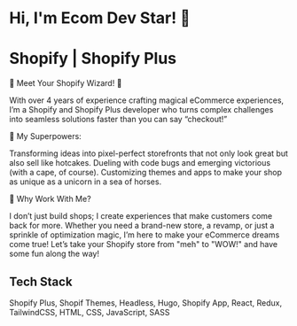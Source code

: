 
# Hi, I'm Ecom Dev Star! 👋


# Shopify | Shopify Plus

👋 Meet Your Shopify Wizard! 🧙

With over 4 years of experience crafting magical eCommerce experiences, I’m a Shopify and Shopify Plus developer who turns complex challenges into seamless solutions faster than you can say “checkout!”


🌟 My Superpowers:

Transforming ideas into pixel-perfect storefronts that not only look great but also sell like hotcakes.
Dueling with code bugs and emerging victorious (with a cape, of course).
Customizing themes and apps to make your shop as unique as a unicorn in a sea of horses.


🚀 Why Work With Me? 

I don’t just build shops; I create experiences that make customers come back for more. Whether you need a brand-new store, a revamp, or just a sprinkle of optimization magic, I’m here to make your eCommerce dreams come true!
Let’s take your Shopify store from "meh" to "WOW!" and have some fun along the way!


## Tech Stack

Shopify Plus, Shopif Themes, Headless, Hugo, Shopify App, React, Redux, TailwindCSS, HTML, CSS, JavaScript, SASS

